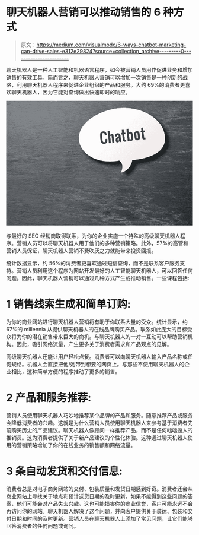 # 聊天机器人营销可以推动销售的 6 种方式

> 原文：<https://medium.com/visualmodo/6-ways-chatbot-marketing-can-drive-sales-e312e29824?source=collection_archive---------0----------------------->

聊天机器人是一种人工智能和机器语言程序，如今被营销人员用作促进业务和增加销售的有效工具。简而言之，聊天机器人营销可以增加一次销售是一种创新的战略，利用聊天机器人程序来促进企业组织的产品和服务。大约 69%的消费者更喜欢聊天机器人，因为它能对查询做出快速即时的响应。

![](img/c4df0f1499e43c078a7640ed72112421.png)

与最好的 SEO 经销商取得联系，为你的企业实施一个特殊的高级聊天机器人程序。营销人员可以将聊天机器人用于他们的多种营销策略。此外，57%的高管和营销人员保证，聊天机器人营销不费吹灰之力就能带来投资回报。

统计数据显示，约 56%的消费者更喜欢通过短信查询，而不是联系客户服务支持。营销人员利用这个程序为网站开发最好的人工智能聊天机器人，可以回答任何问题。因此，聊天机器人营销可以通过几种方式产生或推动销售。一些课程包括:

# 1 销售线索生成和简单订购:

为你的商业网站进行聊天机器人营销将有助于你联系大量的受众。统计显示，约 67%的 millennia 从提供聊天机器人的在线品牌购买产品。联系如此庞大的目标受众将为你的潜在销售带来巨大的商机。与聊天机器人的一对一互动可以帮助营销机构。因此，吸引网络流量，产生更多关于消费者需求和产品观点的见解。

高级聊天机器人还能让用户轻松点餐。消费者可以向聊天机器人输入产品名称或任何规格。机器人会直接把他/她带到想要的网页上。与那些不使用聊天机器人的企业相比，这种简单方便的程序推动了更多的销售。

# 2 产品和服务推荐:

营销人员使用聊天机器人巧妙地推荐某个品牌的产品和服务。随意推荐产品或服务会降低消费者的兴趣。这就是为什么营销人员使用聊天机器人来参考基于消费者先前购买历史的产品建议。聊天机器人像顾问一样推荐产品，而不是任何咄咄逼人的推销员。这为消费者提供了关于新产品建议的个性化体验。这种通过聊天机器人使用的营销策略增加了你的在线业务的销售额和网络流量。

# 3 条自动发货和交付信息:

消费者总是对电子商务网站的交付、包装质量和发货日期感到好奇。消费者还会从商业网站上寻找关于地点和预计送货日期的及时更新。如果不能得到这些问题的答案，他们可能会对产品失去兴趣。这也可能损害你的商业信誉，客户可能永远不会再访问你的网站。聊天机器人解决了这个问题，并向客户提供关于装运、包装和交付日期和时间的及时更新。营销人员在聊天机器人上添加了常见问题，让它们能够回答消费者的任何问题或询问。